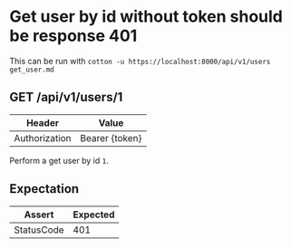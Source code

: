 # Get user by id without token should be response 401

This can be run with `cotton -u https://localhost:8000/api/v1/users get_user.md`

## GET /api/v1/users/1

| Header | Value |
| - | - |
| Authorization | Bearer {token} |


Perform a get user by id `1`.

## Expectation

| Assert | Expected |
| - | - |
| StatusCode | 401 |